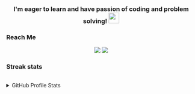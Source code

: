 <h3 align="center">
  I'm eager to learn and have passion of coding and problem solving!
  <img src="https://media.giphy.com/media/hvRJCLFzcasrR4ia7z/giphy.gif" width="28">
</h3>



<!-- Reach Me  -->
### Reach Me

<p id="socialIcons" align="center">
    <a href="https://linkedin.com/in/islamelhady">
        <img src="https://img.shields.io/badge/-islam%20elhady-0077B5?style=flat&logo=Linkedin&logoColor=white"/></a>
    <a href="https://github.com/islamelhady/" alt="islamelhady">
        <img src="https://komarev.com/ghpvc/?username=islamelhady&label=Profile%20views&color=258f76&style=flat-square" /></a>
</p>


<!-- Streak stats  -->
### Streak stats


<p align="center">
  <a href="http://github.com/islamelhady">
    <img title="elhady 🔥" alt="" src="https://github-readme-streak-stats.herokuapp.com/?user=islamelhady&theme=black-ice&hide_border=true&stroke=0000&background=0D1117&ring=60D9FA&fire=60D9FA&currStreakLabel=258f76"/>
  </a>
 </p>


<details> 
  <summary> GitHub Profile Stats</summary>
<p align="center">
<a href="https://github.com/islamelhady">
  <img height="180em" src="https://github-readme-stats-eight-theta.vercel.app/api?username=islamelhady&show_icons=true&theme=gotham&include_all_commits=true&cache_seconds=1800&show_owner=true&title_color=5fd8f9&count_private=true"/>

  <img height="180em" src="https://github-readme-stats-eight-theta.vercel.app/api/top-langs/?username=islamelhady&layout=compact&title_color=5fd8f9&show_owner=true&langs_count=8&theme=gotham"/>
</a>
</p>
</details>






 

<!--
**islamelhady/islamelhady** is a ✨ _special_ ✨ repository because its `README.md` (this file) appears on your GitHub profile.



